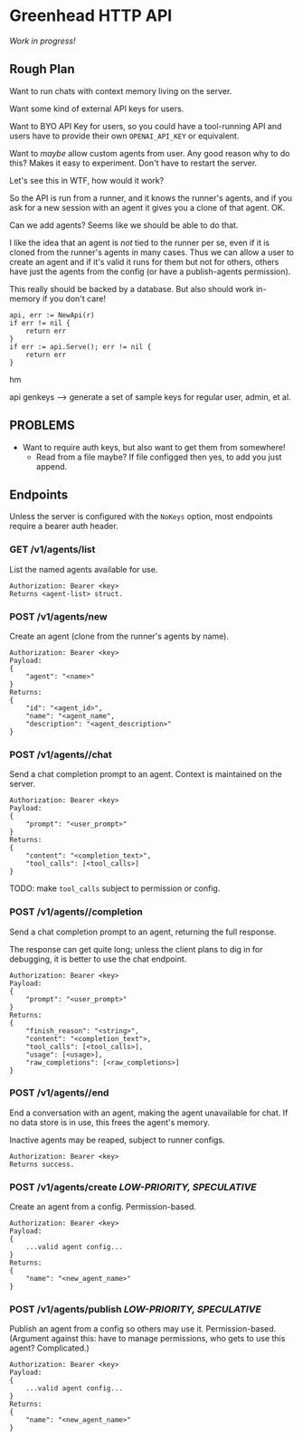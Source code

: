 # Greenhead HTTP API

_Work in progress!_

## Rough Plan

Want to run chats with context memory living on the server.

Want some kind of external API keys for users.

Want to BYO API Key for users, so you could have a tool-running API and
users have to provide their own `OPENAI_API_KEY` or equivalent.

Want to *maybe* allow custom agents from user. Any good reason why to do this?
Makes it easy to experiment.  Don't have to restart the server.

Let's see this in WTF, how would it work?

So the API is run from a runner, and it knows the runner's agents, and if you
ask for a new session with an agent it gives you a clone of that agent. OK.

Can we add agents? Seems like we should be able to do that.

I like the idea that an agent is *not* tied to the runner per se, even if it
is cloned from the runner's agents in many cases.  Thus we can allow a user to
create an agent and if it's valid it runs for them but not for others, others
have just the agents from the config (or have a publish-agents permission).

This really should be backed by a database.  But also should work in-memory if
you don't care!

```
api, err := NewApi(r)
if err != nil {
	return err
}
if err := api.Serve(); err != nil {
	return err
}
```

hm

api genkeys --> generate a set of sample keys for regular user, admin, et al.

## PROBLEMS

- Want to require auth keys, but also want to get them from somewhere!
	- Read from a file maybe? If file configged then yes, to add you just append.

## Endpoints

Unless the server is configured with the `NoKeys` option, most endpoints
require a bearer auth header.

### GET /v1/agents/list

List the named agents available for use.

	Authorization: Bearer <key>
	Returns <agent-list> struct.

### POST /v1/agents/new

Create an agent (clone from the runner's agents by name).

	Authorization: Bearer <key>
	Payload:
	{
		"agent": "<name>"
	}
	Returns:
	{
		"id": "<agent_id>",
		"name": "<agent_name",
		"description": "<agent_description>"
	}

### POST /v1/agents/<id>/chat

Send a chat completion prompt to an agent.
Context is maintained on the server.

	Authorization: Bearer <key>
	Payload:
	{
		"prompt": "<user_prompt>"
	}
	Returns:
	{
		"content": "<completion_text>",
		"tool_calls": [<tool_calls>]
	}

TODO: make `tool_calls` subject to permission or config.

### POST /v1/agents/<id>/completion

Send a chat completion prompt to an agent, returning the full response.

The response can get quite long; unless the client plans to dig in for
debugging, it is better to use the chat endpoint.

	Authorization: Bearer <key>
	Payload:
	{
		"prompt": "<user_prompt>"
	}
	Returns:
	{
		"finish_reason": "<string>",
		"content": "<completion_text">,
		"tool_calls": [<tool_calls>],
		"usage": [<usage>],
		"raw_completions": [<raw_completions>]
	}

### POST /v1/agents/<ulid>/end

End a conversation with an agent, making the agent unavailable for chat.
If no data store is in use, this frees the agent's memory.

Inactive agents may be reaped, subject to runner configs.

	Authorization: Bearer <key>
	Returns success.

### POST /v1/agents/create *LOW-PRIORITY, SPECULATIVE*

Create an agent from a config. Permission-based.

	Authorization: Bearer <key>
	Payload:
	{
		...valid agent config...
	}
	Returns:
	{
		"name": "<new_agent_name>"
	}

### POST /v1/agents/publish *LOW-PRIORITY, SPECULATIVE*

Publish an agent from a config so others may use it. Permission-based.
(Argument against this: have to manage permissions, who gets to use this
agent?  Complicated.)

	Authorization: Bearer <key>
	Payload:
	{
		...valid agent config...
	}
	Returns:
	{
		"name": "<new_agent_name>"
	}
